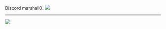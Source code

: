Discord 
marshall0_
![](https://quotes-github-readme.vercel.app/api?type=horizontal&theme=radical)

---
[![](https://visitcount.itsvg.in/api?id=Marshallfx&icon=0&color=0)](https://visitcount.itsvg.in)
